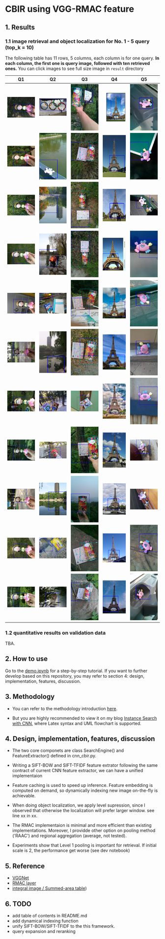 # CBIR using VGG-RMAC feature



## 1. Results

### 1.1 image retrieval and object localization for No. 1 - 5 query (top_k = 10)

The following table has 11 rows, 5 columns, each column is for one query. **In each column, the first one is query image, followed with ten retrieved ones.**
You can click images to see full size image in `result` directory

| Q1 | Q2 | Q3 | Q4 | Q5 |
| - | - | - | - | - |
| ![](result/Q1/match_top_0.png) | ![](result/Q2/match_top_0.png) | ![](result/Q3/match_top_0.png) | ![](result/Q4/match_top_0.png) | ![](result/Q5/match_top_0.png) |
| ![](result/Q1/match_top_1.png) | ![](result/Q2/match_top_1.png) | ![](result/Q3/match_top_1.png) | ![](result/Q4/match_top_1.png) | ![](result/Q5/match_top_1.png) |
| ![](result/Q1/match_top_2.png) | ![](result/Q2/match_top_2.png) | ![](result/Q3/match_top_2.png) | ![](result/Q4/match_top_2.png) | ![](result/Q5/match_top_2.png) |
| ![](result/Q1/match_top_3.png) | ![](result/Q2/match_top_3.png) | ![](result/Q3/match_top_3.png) | ![](result/Q4/match_top_3.png) | ![](result/Q5/match_top_3.png) |
| ![](result/Q1/match_top_4.png) | ![](result/Q2/match_top_4.png) | ![](result/Q3/match_top_4.png) | ![](result/Q4/match_top_4.png) | ![](result/Q5/match_top_4.png) |
| ![](result/Q1/match_top_5.png) | ![](result/Q2/match_top_5.png) | ![](result/Q3/match_top_5.png) | ![](result/Q4/match_top_5.png) | ![](result/Q5/match_top_5.png) |
| ![](result/Q1/match_top_6.png) | ![](result/Q2/match_top_6.png) | ![](result/Q3/match_top_6.png) | ![](result/Q4/match_top_6.png) | ![](result/Q5/match_top_6.png) |
| ![](result/Q1/match_top_7.png) | ![](result/Q2/match_top_7.png) | ![](result/Q3/match_top_7.png) | ![](result/Q4/match_top_7.png) | ![](result/Q5/match_top_7.png) |
| ![](result/Q1/match_top_8.png) | ![](result/Q2/match_top_8.png) | ![](result/Q3/match_top_8.png) | ![](result/Q4/match_top_8.png) | ![](result/Q5/match_top_8.png) |
| ![](result/Q1/match_top_9.png) | ![](result/Q2/match_top_9.png) | ![](result/Q3/match_top_9.png) | ![](result/Q4/match_top_9.png) | ![](result/Q5/match_top_9.png) |
| ![](result/Q1/match_top_10.png) | ![](result/Q2/match_top_10.png) | ![](result/Q3/match_top_10.png) | ![](result/Q4/match_top_10.png) | ![](result/Q5/match_top_10.png) |

### 1.2 quantitative results on validation data

TBA.


## 2. How to use

Go to the [demo.ipynb](https://github.com/rayleizhu/CNN-CBIR/blob/master/Demo.ipynb) for a step-by-step tutorial. 
If you want to further develop based on this repository, you may refer to section 4:  design, implementation, features, discussion.


## 3. Methodology

* You can refer to the methodology introduction [here](https://github.com/rayleizhu/CNN-CBIR/blob/master/docs/methodology.MD).

* But you are highly recommended to view it on my blog [Instance Search with CNN](http://rayleizhu.com/?p=457), where Latex syntax and UML flowchart is supported. 



## 4.  Design, implementation, features, discussion

* The two core componets are class SearchEngine() and FeatureExtractor() defined in cnn_cbir.py. 

* Writing a SIFT-BOW and SIFT-TFIDF feature extrator following the same contract of current CNN feature extractor, we can have a unified implementaion

* Feature caching is used to speed up inference. Feature embedding is computed on demand, so dynamically indexing new image on-the-fly is achievable.

* When doing object localization, we apply level supression, since I observed that otherwise the localization will prefer larger window. see line xx in xx.

* The RMAC implementaion is minimal and more efficient than existing implementations. Moreover, I providde other option on pooling method ('RAAC') and regional aggregation (average, not tested).

* Experiments show that Level 1 pooling is important for retrieval. If initial scale is 2, the performance get worse (see dev notebook)



## 5.  Reference

* [VGGNet](https://arxiv.org/pdf/1409.1556.pdf)
* [RMAC layer](https://arxiv.org/pdf/1511.05879.pdf)
* [integral image / Summed-area table](https://en.wikipedia.org/wiki/Summed-area_table))


## 6. TODO

* add table of contents in README.md
* add dynamical indexing function
* unify SIFT-BOW/SIFT-TFIDF to the this framework.
* query expansion and reranking

